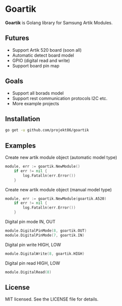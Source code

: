 # Goartik

**Goartik** is Golang library for Samsung Artik Modules.



## Futures
- Support Artik 520 board (soon all)
- Automatic detect board model
- GPIO (digital read and write)
- Support board pin map

## Goals
- Support all borads model
- Support rest communication protocols I2C etc.
- More example projects


## Installation

```sh
go get -u github.com/projekt86/goartik
```

## Examples

Create new artik module object (automatic model type)
```go
module, err := goartik.NewModule()
	if err != nil {
		log.Fatalln(err.Error())
	}
```
Create new artik module object (manual model type)
```go
module, err := goartik.NewModule(goartik.A520)
	if err != nil {
		log.Fatalln(err.Error())
	}
```
Digital pin mode IN, OUT
```go
module.DigitalPinMode(8, goartik.OUT)
module.DigitalPinMode(7, goartik.IN)
```
Digital pin write HIGH, LOW
```go
module.DigitalWrite(8, goartik.HIGH)
```
Digital pin read HIGH, LOW
```go
module.DigitalRead(8)
```

## License
MIT licensed. See the LICENSE file for details.